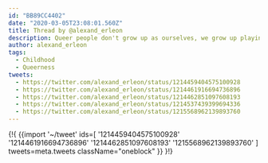 ```yaml
---
id: "BB89CC4402"
date: "2020-03-05T23:08:01.560Z"
title: Thread by @alexand_erleon
description: Queer people don't grow up as ourselves, we grow up playing a version of ourselves that sacrifices authenticity for safety.
author: alexand_erleon
tags:
  - Childhood
  - Queerness
tweets:
  - https://twitter.com/alexand_erleon/status/1214459404575100928
  - https://twitter.com/alexand_erleon/status/1214461916694736896
  - https://twitter.com/alexand_erleon/status/1214462851097608193
  - https://twitter.com/alexand_erleon/status/1214537439399694336
  - https://twitter.com/alexand_erleon/status/1215568962139893760
---
```

{!{
  {{import '~/tweet' ids=[
    '1214459404575100928'
    '1214461916694736896'
    '1214462851097608193'
    '1215568962139893760'
  ] tweets=meta.tweets className="oneblock" }}
}!}

